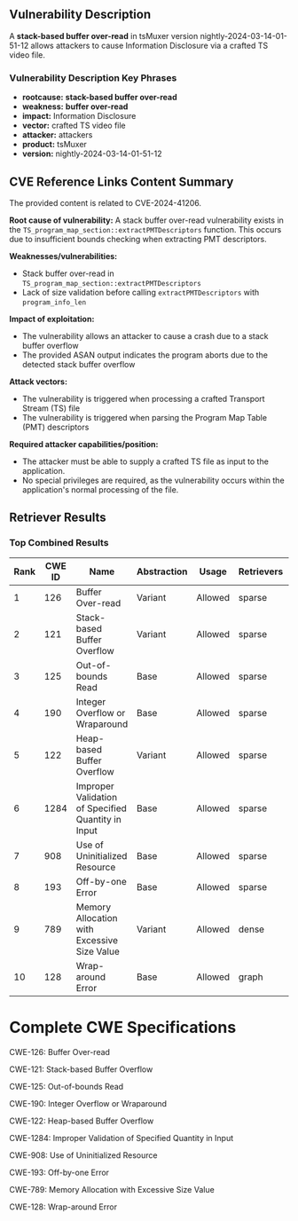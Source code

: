 ## Vulnerability Description
A **stack-based **buffer over-read**** in tsMuxer version nightly-2024-03-14-01-51-12 allows attackers to cause Information Disclosure via a crafted TS video file.

### Vulnerability Description Key Phrases
- **rootcause:** **stack-based buffer over-read**
- **weakness:** **buffer over-read**
- **impact:** Information Disclosure
- **vector:** crafted TS video file
- **attacker:** attackers
- **product:** tsMuxer
- **version:** nightly-2024-03-14-01-51-12

## CVE Reference Links Content Summary
The provided content is related to CVE-2024-41206.

**Root cause of vulnerability:**
A stack buffer over-read vulnerability exists in the `TS_program_map_section::extractPMTDescriptors` function. This occurs due to insufficient bounds checking when extracting PMT descriptors.

**Weaknesses/vulnerabilities:**
- Stack buffer over-read in `TS_program_map_section::extractPMTDescriptors`
- Lack of size validation before calling `extractPMTDescriptors` with `program_info_len`

**Impact of exploitation:**
- The vulnerability allows an attacker to cause a crash due to a stack buffer overflow
- The provided ASAN output indicates the program aborts due to the detected stack buffer overflow

**Attack vectors:**
- The vulnerability is triggered when processing a crafted Transport Stream (TS) file
- The vulnerability is triggered when parsing the Program Map Table (PMT) descriptors

**Required attacker capabilities/position:**
- The attacker must be able to supply a crafted TS file as input to the application.
- No special privileges are required, as the vulnerability occurs within the application's normal processing of the file.

## Retriever Results

### Top Combined Results

| Rank | CWE ID | Name | Abstraction | Usage  | Retrievers | Individual Scores |
|------|--------|------|-------------|-------|------------|-------------------|
| 1 | 126 | Buffer Over-read | Variant | Allowed | sparse | 0.201 |
| 2 | 121 | Stack-based Buffer Overflow | Variant | Allowed | sparse | 0.192 |
| 3 | 125 | Out-of-bounds Read | Base | Allowed | sparse | 0.178 |
| 4 | 190 | Integer Overflow or Wraparound | Base | Allowed | sparse | 0.167 |
| 5 | 122 | Heap-based Buffer Overflow | Variant | Allowed | sparse | 0.164 |
| 6 | 1284 | Improper Validation of Specified Quantity in Input | Base | Allowed | sparse | 0.160 |
| 7 | 908 | Use of Uninitialized Resource | Base | Allowed | sparse | 0.159 |
| 8 | 193 | Off-by-one Error | Base | Allowed | sparse | 0.150 |
| 9 | 789 | Memory Allocation with Excessive Size Value | Variant | Allowed | dense | 0.541 |
| 10 | 128 | Wrap-around Error | Base | Allowed | graph | 0.002 |



# Complete CWE Specifications

CWE-126: Buffer Over-read

CWE-121: Stack-based Buffer Overflow

CWE-125: Out-of-bounds Read

CWE-190: Integer Overflow or Wraparound

CWE-122: Heap-based Buffer Overflow

CWE-1284: Improper Validation of Specified Quantity in Input

CWE-908: Use of Uninitialized Resource

CWE-193: Off-by-one Error

CWE-789: Memory Allocation with Excessive Size Value

CWE-128: Wrap-around Error